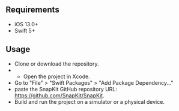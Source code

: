 
## Requirements

- iOS 13.0+
- Swift 5+

## Usage

- Clone or download the repository.
- - Open the project in Xcode.
- Go to "File" > "Swift Packages" > "Add Package Dependency..."
- paste the SnapKit GitHub repository URL: https://github.com/SnapKit/SnapKit.
- Build and run the project on a simulator or a physical device.
